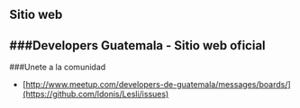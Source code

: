 Sitio web
----------

###Developers Guatemala - Sitio web oficial
---------------

###Unete a la comunidad
* [http://www.meetup.com/developers-de-guatemala/messages/boards/](https://github.com/ldonis/Lesli/issues)
